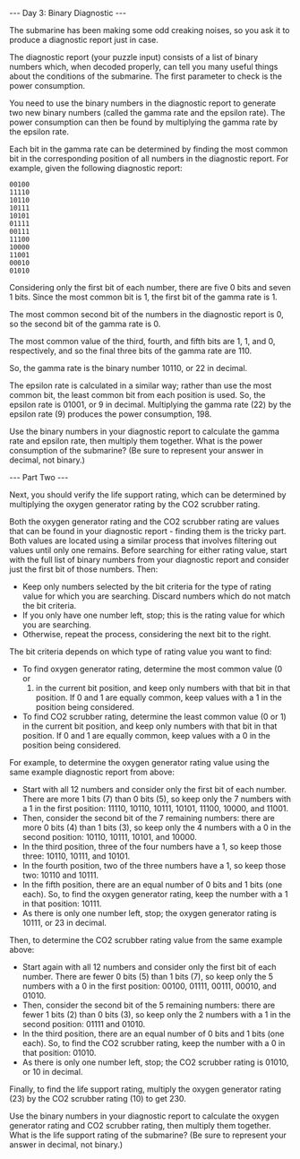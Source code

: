 --- Day 3: Binary Diagnostic ---

The submarine has been making some odd creaking noises, so you ask it to
produce a diagnostic report just in case.

The diagnostic report (your puzzle input) consists of a list of binary
numbers which, when decoded properly, can tell you many useful things
about the conditions of the submarine. The first parameter to check is
the power consumption.

You need to use the binary numbers in the diagnostic report to generate
two new binary numbers (called the gamma rate and the epsilon rate). The
power consumption can then be found by multiplying the gamma rate by the
epsilon rate.

Each bit in the gamma rate can be determined by finding the most common
bit in the corresponding position of all numbers in the diagnostic
report. For example, given the following diagnostic report:

```
00100
11110
10110
10111
10101
01111
00111
11100
10000
11001
00010
01010
```

Considering only the first bit of each number, there are five 0 bits and
seven 1 bits. Since the most common bit is 1, the first bit of the gamma
rate is 1.

The most common second bit of the numbers in the diagnostic report is 0,
so the second bit of the gamma rate is 0.

The most common value of the third, fourth, and fifth bits are 1, 1, and
0, respectively, and so the final three bits of the gamma rate are 110.

So, the gamma rate is the binary number 10110, or 22 in decimal.

The epsilon rate is calculated in a similar way; rather than use the
most common bit, the least common bit from each position is used. So,
the epsilon rate is 01001, or 9 in decimal. Multiplying the gamma rate
(22) by the epsilon rate (9) produces the power consumption, 198.

Use the binary numbers in your diagnostic report to calculate the gamma
rate and epsilon rate, then multiply them together. What is the power
consumption of the submarine? (Be sure to represent your answer in
decimal, not binary.)

--- Part Two ---

Next, you should verify the life support rating, which can be determined
by multiplying the oxygen generator rating by the CO2 scrubber rating.

Both the oxygen generator rating and the CO2 scrubber rating are values
that can be found in your diagnostic report - finding them is the tricky
part. Both values are located using a similar process that involves
filtering out values until only one remains. Before searching for either
rating value, start with the full list of binary numbers from your
diagnostic report and consider just the first bit of those
numbers. Then:

- Keep only numbers selected by the bit criteria for the type of rating
  value for which you are searching. Discard numbers which do not match
  the bit criteria.
- If you only have one number left, stop; this is the rating value for
  which you are searching.
- Otherwise, repeat the process, considering the next bit to the right.

The bit criteria depends on which type of rating value you want to find:

- To find oxygen generator rating, determine the most common value (0 or
  1) in the current bit position, and keep only numbers with that bit in
  that position. If 0 and 1 are equally common, keep values with a 1 in
  the position being considered.
- To find CO2 scrubber rating, determine the least common value (0 or 1)
  in the current bit position, and keep only numbers with that bit in
  that position. If 0 and 1 are equally common, keep values with a 0 in
  the position being considered.

For example, to determine the oxygen generator rating value using the
same example diagnostic report from above:

- Start with all 12 numbers and consider only the first bit of each
  number. There are more 1 bits (7) than 0 bits (5), so keep only the 7
  numbers with a 1 in the first position: 11110, 10110, 10111, 10101,
  11100, 10000, and 11001.
- Then, consider the second bit of the 7 remaining numbers: there are
  more 0 bits (4) than 1 bits (3), so keep only the 4 numbers with a 0
  in the second position: 10110, 10111, 10101, and 10000.
- In the third position, three of the four numbers have a 1, so keep
  those three: 10110, 10111, and 10101.
- In the fourth position, two of the three numbers have a 1, so keep
  those two: 10110 and 10111.
- In the fifth position, there are an equal number of 0 bits and 1 bits
  (one each). So, to find the oxygen generator rating, keep the number
  with a 1 in that position: 10111.
- As there is only one number left, stop; the oxygen generator rating is
  10111, or 23 in decimal.

Then, to determine the CO2 scrubber rating value from the same example
above:

- Start again with all 12 numbers and consider only the first bit of
  each number. There are fewer 0 bits (5) than 1 bits (7), so keep only
  the 5 numbers with a 0 in the first position: 00100, 01111, 00111,
  00010, and 01010.
- Then, consider the second bit of the 5 remaining numbers: there are
  fewer 1 bits (2) than 0 bits (3), so keep only the 2 numbers with a 1
  in the second position: 01111 and 01010.
- In the third position, there are an equal number of 0 bits and 1 bits
  (one each). So, to find the CO2 scrubber rating, keep the number with
  a 0 in that position: 01010.
- As there is only one number left, stop; the CO2 scrubber rating is
  01010, or 10 in decimal.

Finally, to find the life support rating, multiply the oxygen generator
rating (23) by the CO2 scrubber rating (10) to get 230.

Use the binary numbers in your diagnostic report to calculate the oxygen
generator rating and CO2 scrubber rating, then multiply them
together. What is the life support rating of the submarine? (Be sure to
represent your answer in decimal, not binary.)
